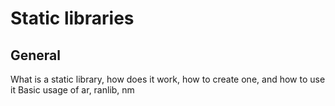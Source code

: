 # Static libraries
## General
What is a static library, how does it work, how to create one, and how to use it
Basic usage of ar, ranlib, nm
